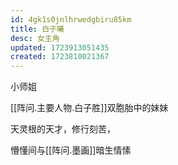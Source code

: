 ```yaml
---
id: 4gk1s0jnlhrwedgbiru85km
title: 白子曦
desc: 女主角
updated: 1723913051435
created: 1723810021367
---
```


小师姐

[[阵问.主要人物.白子胜]]双胞胎中的妹妹

天灵根的天才，修行刻苦，

懵懂间与[[阵问.墨画]]暗生情愫
